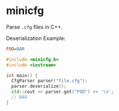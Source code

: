 # minicfg<br>
Parse `.cfg` files in C++.<br>

Deserialization Example:<br>
```cfg
FOO=BAR
```


```c++
#include <minicfg.h>
#include <iostream>

int main() {
  CfgParser parser("file.cfg");
  parser.deserialize();
  std::cout << parser.get("FOO") << '\n';
  // BAR
}
```
